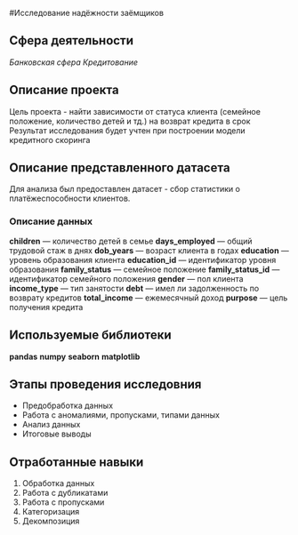 #Исследование надёжности заёмщиков
## Сфера деятельности
*Банковская сфера*
*Кредитование*

## Описание проекта
Цель проекта - найти зависимости от статуса клиента (семейное положение, количество детей и тд.) на возврат кредита в срок
Результат исследования будет учтен при построении модели кредитного скоринга

## Описание представленного датасета
Для анализа был предоставлен датасет - сбор статистики о платёжеспособности клиентов.

### Описание данных
**children** — количество детей в семье
**days_employed** — общий трудовой стаж в днях
**dob_years** — возраст клиента в годах
**education** — уровень образования клиента
**education_id** — идентификатор уровня образования
**family_status** — семейное положение
**family_status_id** — идентификатор семейного положения
**gender** — пол клиента
**income_type** — тип занятости
**debt** — имел ли задолженность по возврату кредитов
**total_income** — ежемесячный доход
**purpose** — цель получения кредита

## Используемые библиотеки
**pandas**
**numpy**
**seaborn**
**matplotlib**

## Этапы проведения исследовния
- Предобработка данных
- Работа с аномалиями, пропусками, типами данных
- Анализ данных
- Итоговые выводы

## Отработанные навыки
1. Обработка данных
2. Работа с дубликатами
3. Работа с пропусками
4. Категоризация
5. Декомпозиция
